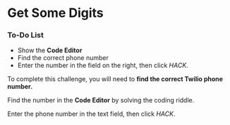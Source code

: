 # Get Some Digits

<div class="aside">
  <h3>To-Do List</h3>
  <ul>
    <li>Show the <strong>Code Editor</strong></li>
    <li>Find the correct phone number</li>
    <li>Enter the number in the field on the right, then click <em>HACK</em>.</li>
  </ul>
</div>

To complete this challenge, you will need to <strong>find the correct Twilio phone number.</strong>

Find the number in the **Code Editor** by solving the coding riddle.

Enter the phone number in the text field, then click <em>HACK</em>.
